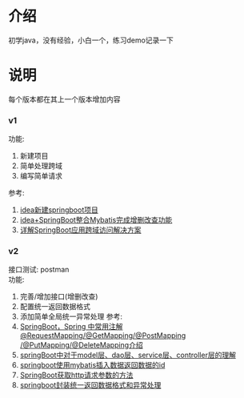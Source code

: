 # 介绍
初学java，没有经验，小白一个，练习demo记录一下
# 说明
每个版本都在其上一个版本增加内容  
### v1  
功能:
   1. 新建项目
   2. 简单处理跨域
   3. 编写简单请求  
   
参考: 
  1. [idea新建springboot项目](https://www.cnblogs.com/swzx-1213/p/12345330.html)  
  2. [idea+SpringBoot整合Mybatis完成增删改查功能](https://blog.csdn.net/wqbs369/article/details/83090517)
  3. [详解SpringBoot应用跨域访问解决方案](https://www.cnblogs.com/xuxiaobai13/p/11950344.html)
### v2
接口测试: postman  
功能:    
   1. 完善/增加接口(增删改查)
   2. 配置统一返回数据格式
   3. 添加简单全局统一异常处理
参考:  
   1. [SpringBoot，Spring 中常用注解@RequestMapping/@GetMapping/@PostMapping /@PutMapping/@DeleteMapping介绍](https://www.cnblogs.com/m2492565210/p/10652967.html)
   2. [springBoot中对于model层、dao层、service层、controller层的理解](https://blog.csdn.net/mzc_love/article/details/106564640)
   3. [springboot使用mybatis插入数据返回数据的id](https://blog.csdn.net/qq_37164847/article/details/82016762)
   4. [SpringBoot获取http请求参数的方法](cnblogs.com/wjw1014/p/11611312.html)
   5. [springboot封装统一返回数据格式和异常处理](https://www.pianshen.com/article/234513229/)
